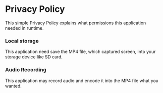 Privacy Policy
===

This simple Privacy Policy explains what permissions this application needed in runtime.

### Local storage ###
This application need save the MP4 file, which captured screen, into  your storage device like SD card.

### Audio Recording ###
This application may record audio and encode it into the MP4 file what you wanted.

